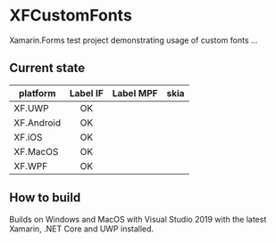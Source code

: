 # XFCustomFonts
Xamarin.Forms test project demonstrating usage of custom fonts ...

## Current state
| platform | Label IF | Label MPF | skia |  
|----------|:--------:|:---------:|:----:|
| XF.UWP   |   OK     | | | 
| XF.Android | OK     | | |
| XF.iOS   |   OK     | | |
| XF.MacOS |   OK     | | |
| XF.WPF   |   OK     | | |
  
## How to build
Builds on Windows and MacOS with Visual Studio 2019 with the latest Xamarin, .NET Core and UWP installed.
